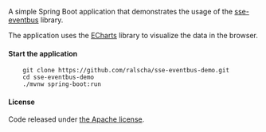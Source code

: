 
A simple Spring Boot application that demonstrates the usage of 
the [sse-eventbus](https://github.com/ralscha/sse-eventbus) library.

The application uses the [ECharts](https://github.com/ecomfe/echarts) library
to visualize the data in the browser.

#### Start the application

```
	git clone https://github.com/ralscha/sse-eventbus-demo.git
	cd sse-eventbus-demo
	./mvnw spring-boot:run
```


#### License
Code released under [the Apache license](http://www.apache.org/licenses/).
